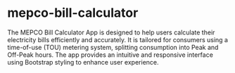 # mepco-bill-calculator
The MEPCO Bill Calculator App is designed to help users calculate their electricity bills efficiently and accurately. It is tailored for consumers using a time-of-use (TOU) metering system, splitting consumption into Peak and Off-Peak hours. The app provides an intuitive and responsive interface using Bootstrap styling to enhance user experience.
